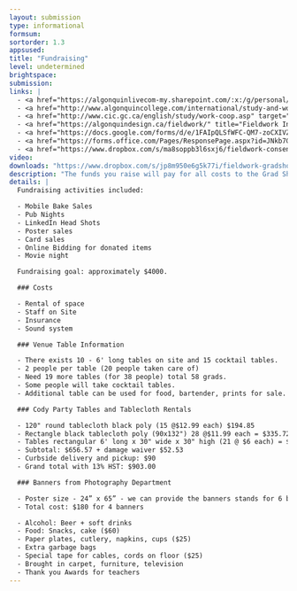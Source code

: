 ```yaml
---
layout: submission
type: informational
formsum:
sortorder: 1.3
appsused:
title: "Fundraising"
level: undetermined
brightspace: 
submission:
links: |
  - <a href="https://algonquinlivecom-my.sharepoint.com/:x:/g/personal/paradia_algonquincollege_com/EXHtI3FYf2hPoVLloOpmSBwB9X_yMloIb7awnJl13WR6dA?e=GUMXJ2" target="_blank" title="Activity Log Spreadsheet">Activity Log Spreadsheet</a>
  - <a href="http://www.algonquincollege.com/international/study-and-work-abroad-2018/placement-abroad/" target="_blank" title="Fieldwork Abroad?">Fieldwork Abroad?</a>
  - <a href="http://www.cic.gc.ca/english/study/work-coop.asp" target="_blank" title="Fieldwork Info for Employers">Internation Student Work Permit</a>
  - <a href="https://algonquindesign.ca/fieldwork/" title="Fieldwork Info for Employers" target="_blank">Fieldwork Info for Employers</a>
  - <a href="https://docs.google.com/forms/d/e/1FAIpQLSfWFC-QM7-zoCXIVZZcprjPr9TaHt9B_ZlixE3Krz9-QVaxbA/viewform" title="Employers Fieldwork Request" target="_blank">Employers Fieldwork Request</a>
  - <a href="https://forms.office.com/Pages/ResponsePage.aspx?id=JNkb7GoKqUqqicmAMWwESfjne9J-c6VKlt4hDsO6Z5ZURUU5WFowU1MxVTdLQzNQVUc0NzVRTEpLWS4u" title="Form: I Got My Fieldwork!" target="_blank">I Got My Fieldwork!</a>
  - <a href="https://www.dropbox.com/s/ma8soppb3l6sxj6/fieldwork-consent-form-2020.pdf.zip?dl=1" title="Fieldwork Consent Form">Fieldwork Consent Form PDF</a>
video: 
downloads: "https://www.dropbox.com/s/jp8m950e6g5k77i/fieldwork-gradshow-downloads.zip?dl=1"
description: "The funds you raise will pay for all costs to the Grad Show. Hopefully, there'll be some left over to carry forward... Money is raised with a variety of student-lead activities, including pub nights, bake sales and more."
details: |
  Fundraising activities included:

  - Mobile Bake Sales
  - Pub Nights
  - LinkedIn Head Shots
  - Poster sales
  - Card sales
  - Online Bidding for donated items
  - Movie night

  Fundraising goal: approximately $4000.

  ### Costs

  - Rental of space
  - Staff on Site
  - Insurance
  - Sound system

  ### Venue Table Information

  - There exists 10 - 6' long tables on site and 15 cocktail tables.
  - 2 people per table (20 people taken care of)
  - Need 19 more tables (for 38 people) total 58 grads.
  - Some people will take cocktail tables.
  - Additional table can be used for food, bartender, prints for sale.

  ### Cody Party Tables and Tablecloth Rentals

  - 120" round tablecloth black poly (15 @$12.99 each) $194.85
  - Rectangle black tablecloth poly (90x132") 28 @$11.99 each = $335.72
  - Tables rectangular 6' long x 30" wide x 30" high (21 @ $6 each) = $126.00
  - Subtotal: $656.57 + damage waiver $52.53
  - Curbside delivery and pickup: $90
  - Grand total with 13% HST: $903.00

  ### Banners from Photography Department

  - Poster size - 24” x 65” - we can provide the banners stands for 6 banners, $30 per banner +$15 for the stand, turnaround time is 1 week.  Submit a RGB, psd, 300 dpi is the ideal sizing.
  - Total cost: $180 for 4 banners

  - Alcohol: Beer + soft drinks
  - Food: Snacks, cake ($60)
  - Paper plates, cutlery, napkins, cups ($25)
  - Extra garbage bags
  - Special tape for cables, cords on floor ($25)
  - Brought in carpet, furniture, television 
  - Thank you Awards for teachers
---
```

